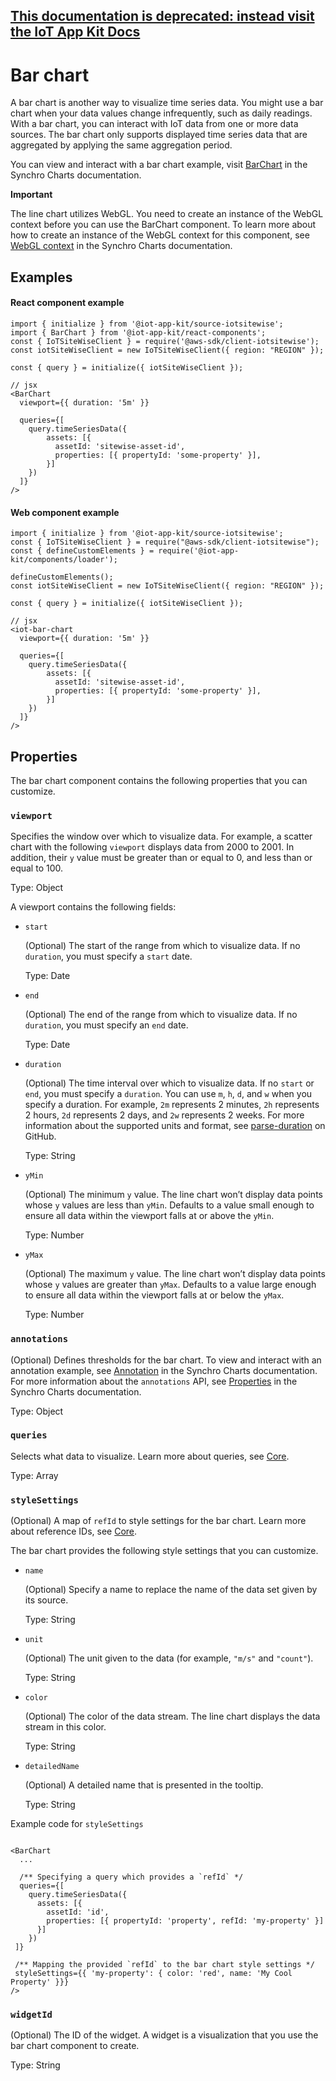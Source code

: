 ## [This documentation is deprecated: instead visit the IoT App Kit Docs](https://awslabs.github.io/iot-app-kit/)

# Bar chart

A bar chart is another way to visualize time series data. You might use a bar chart when your data values change infrequently, such as daily readings. With a bar chart, you can interact with IoT data from one or more data sources. The bar chart only supports displayed time series data that are aggregated by applying the same aggregation period.

You can view and interact with a bar chart example, visit [BarChart](https://synchrocharts.com/#/Components/BarChart) in the Synchro Charts documentation.  

**Important**

The line chart utilizes WebGL. You need to create an instance of the WebGL context before you can use the BarChart component. To learn more about how to create an instance of the WebGL context for this component, see [WebGL context](https://synchrocharts.com/#/WebGL%20context) in the Synchro Charts documentation.  

## Examples

#### React component example

```
import { initialize } from '@iot-app-kit/source-iotsitewise';
import { BarChart } from '@iot-app-kit/react-components';
const { IoTSiteWiseClient } = require('@aws-sdk/client-iotsitewise');
const iotSiteWiseClient = new IoTSiteWiseClient({ region: "REGION" });

const { query } = initialize({ iotSiteWiseClient });

// jsx
<BarChart
  viewport={{ duration: '5m' }}
  
  queries={[
    query.timeSeriesData({ 
        assets: [{
          assetId: 'sitewise-asset-id', 
          properties: [{ propertyId: 'some-property' }],
        }]
    })
  ]}
/>
```

#### Web component example

```
import { initialize } from '@iot-app-kit/source-iotsitewise';
const { IoTSiteWiseClient } = require("@aws-sdk/client-iotsitewise");
const { defineCustomElements } = require('@iot-app-kit/components/loader');

defineCustomElements();
const iotSiteWiseClient = new IoTSiteWiseClient({ region: "REGION" });

const { query } = initialize({ iotSiteWiseClient });

// jsx
<iot-bar-chart
  viewport={{ duration: '5m' }}
  
  queries={[
    query.timeSeriesData({ 
        assets: [{
          assetId: 'sitewise-asset-id', 
          properties: [{ propertyId: 'some-property' }],
        }]
    })
  ]}
/>
```

## Properties

The bar chart component contains the following properties that you can customize. 

### `viewport` 

Specifies the window over which to visualize data. For example, a scatter chart with the following `viewport` displays data from 2000 to 2001. In addition, their `y` value must be greater than or equal to 0, and less than or equal to 100. 

Type: Object 

A viewport contains the following fields:

- `start`

  (Optional) The start of the range from which to visualize data. If no `duration`, you must specify a `start` date.

  Type: Date

- `end`

  (Optional) The end of the range from which to visualize data. If no `duration`, you must specify an `end` date.

  Type: Date

- `duration`

  (Optional) The time interval over which to visualize data. If no `start` or `end`, you must specify a `duration`. You can use `m`, `h`, `d`, and `w` when you specify a duration. For example, `2m` represents 2 minutes, `2h` represents 2 hours, `2d` represents 2 days, and `2w` represents 2 weeks. For more information about the supported units and format, see [parse-duration](https://github.com/jkroso/parse-duration) on GitHub.

  Type: String

- `yMin`

  (Optional) The minimum `y` value. The line chart won’t display data points whose `y` values are less than `yMin`. Defaults to a value small enough to ensure all data within the viewport falls at or above the `yMin`.

  Type: Number

- `yMax`

  (Optional) The maximum `y` value. The line chart won’t display data points whose `y` values are greater than `yMax`. Defaults to a value large enough to ensure all data within the viewport falls at or below the `yMax`.

  Type: Number

### `annotations`

(Optional) Defines thresholds for the bar chart. To view and interact with an annotation example, see [Annotation](https://synchrocharts.com/#/Features/Annotation) in the Synchro Charts documentation. For more information about the `annotations` API, see [Properties](https://synchrocharts.com/#/API/Properties) in the Synchro Charts documentation. 

Type: Object

### `queries`

Selects what data to visualize. Learn more about queries, see [Core](https://github.com/awslabs/iot-app-kit/tree/main/docs/Core.md). 

Type: Array 

### `styleSettings`

(Optional) A map of `refId` to style settings for the bar chart. Learn more about reference IDs, see [Core](https://github.com/awslabs/iot-app-kit/tree/main/docs/Core.md). 

The bar chart provides the following style settings that you can customize. 

* `name` 

    (Optional) Specify a name to replace the name of the data set given by its source.  

    Type: String

* `unit`

    (Optional) The unit given to the data (for example, `"m/s"` and `"count"`).

    Type: String
* `color`

    (Optional) The color of the data stream. The line chart displays the data stream in this color. 

    Type: String

* `detailedName`

    (Optional) A detailed name that is presented in the tooltip. 

    Type: String
    

Example code for `styleSettings`

```

<BarChart
  ...

  /** Specifying a query which provides a `refId` */
  queries={[
    query.timeSeriesData({ 
      assets: [{
        assetId: 'id', 
        properties: [{ propertyId: 'property', refId: 'my-property' }]
      }]
    })
 ]}
 
 /** Mapping the provided `refId` to the bar chart style settings */
 styleSettings={{ 'my-property': { color: 'red', name: 'My Cool Property' }}}
/>

```

### `widgetId`

(Optional) The ID of the widget. A widget is a visualization that you use the bar chart component to create.  

Type: String